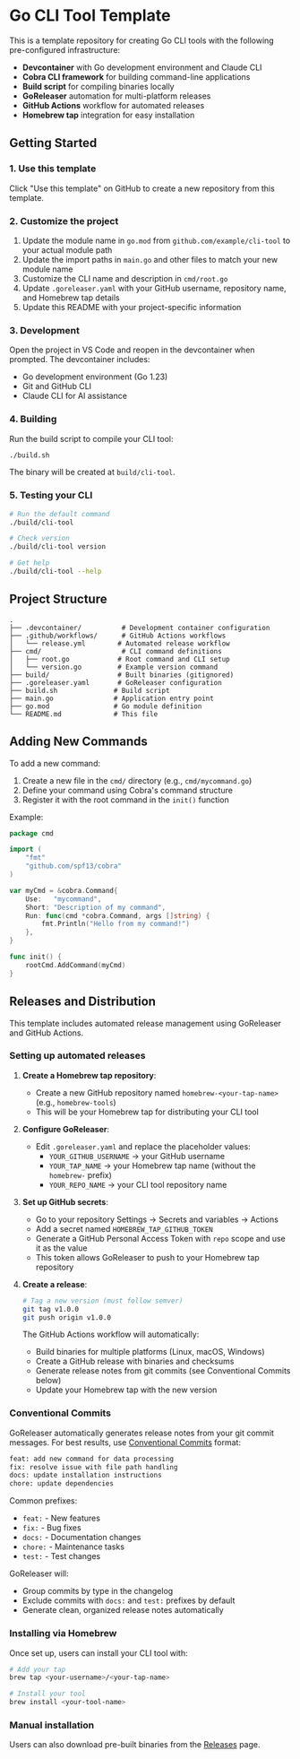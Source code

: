 Go CLI Tool Template
====================

This is a template repository for creating Go CLI tools with the following pre-configured infrastructure:

- **Devcontainer** with Go development environment and Claude CLI
- **Cobra CLI framework** for building command-line applications
- **Build script** for compiling binaries locally
- **GoReleaser** automation for multi-platform releases
- **GitHub Actions** workflow for automated releases
- **Homebrew tap** integration for easy installation

Getting Started
---------------

### 1. Use this template
Click "Use this template" on GitHub to create a new repository from this template.

### 2. Customize the project
1. Update the module name in `go.mod` from `github.com/example/cli-tool` to your actual module path
2. Update the import paths in `main.go` and other files to match your new module name
3. Customize the CLI name and description in `cmd/root.go`
4. Update `.goreleaser.yaml` with your GitHub username, repository name, and Homebrew tap details
5. Update this README with your project-specific information

### 3. Development
Open the project in VS Code and reopen in the devcontainer when prompted. The devcontainer includes:
- Go development environment (Go 1.23)
- Git and GitHub CLI
- Claude CLI for AI assistance

### 4. Building
Run the build script to compile your CLI tool:
```bash
./build.sh
```

The binary will be created at `build/cli-tool`.

### 5. Testing your CLI
```bash
# Run the default command
./build/cli-tool

# Check version
./build/cli-tool version

# Get help
./build/cli-tool --help
```

Project Structure
-----------------

```
.
├── .devcontainer/          # Development container configuration
├── .github/workflows/      # GitHub Actions workflows
│   └── release.yml        # Automated release workflow
├── cmd/                    # CLI command definitions
│   ├── root.go            # Root command and CLI setup
│   └── version.go         # Example version command
├── build/                 # Built binaries (gitignored)
├── .goreleaser.yaml       # GoReleaser configuration
├── build.sh              # Build script
├── main.go               # Application entry point
├── go.mod                # Go module definition
└── README.md             # This file
```

Adding New Commands
-------------------

To add a new command:

1. Create a new file in the `cmd/` directory (e.g., `cmd/mycommand.go`)
2. Define your command using Cobra's command structure
3. Register it with the root command in the `init()` function

Example:
```go
package cmd

import (
    "fmt"
    "github.com/spf13/cobra"
)

var myCmd = &cobra.Command{
    Use:   "mycommand",
    Short: "Description of my command",
    Run: func(cmd *cobra.Command, args []string) {
        fmt.Println("Hello from my command!")
    },
}

func init() {
    rootCmd.AddCommand(myCmd)
}
```

Releases and Distribution
-------------------------

This template includes automated release management using GoReleaser and GitHub Actions.

### Setting up automated releases

1. **Create a Homebrew tap repository**:
   - Create a new GitHub repository named `homebrew-<your-tap-name>` (e.g., `homebrew-tools`)
   - This will be your Homebrew tap for distributing your CLI tool

2. **Configure GoReleaser**:
   - Edit `.goreleaser.yaml` and replace the placeholder values:
     - `YOUR_GITHUB_USERNAME` → your GitHub username
     - `YOUR_TAP_NAME` → your Homebrew tap name (without the `homebrew-` prefix)
     - `YOUR_REPO_NAME` → your CLI tool repository name

3. **Set up GitHub secrets**:
   - Go to your repository Settings → Secrets and variables → Actions
   - Add a secret named `HOMEBREW_TAP_GITHUB_TOKEN`
   - Generate a GitHub Personal Access Token with `repo` scope and use it as the value
   - This token allows GoReleaser to push to your Homebrew tap repository

4. **Create a release**:
   ```bash
   # Tag a new version (must follow semver)
   git tag v1.0.0
   git push origin v1.0.0
   ```

   The GitHub Actions workflow will automatically:
   - Build binaries for multiple platforms (Linux, macOS, Windows)
   - Create a GitHub release with binaries and checksums
   - Generate release notes from git commits (see Conventional Commits below)
   - Update your Homebrew tap with the new version

### Conventional Commits

GoReleaser automatically generates release notes from your git commit messages. For best results, use [Conventional Commits](https://www.conventionalcommits.org/) format:

```bash
feat: add new command for data processing
fix: resolve issue with file path handling
docs: update installation instructions
chore: update dependencies
```

Common prefixes:
- `feat:` - New features
- `fix:` - Bug fixes
- `docs:` - Documentation changes
- `chore:` - Maintenance tasks
- `test:` - Test changes

GoReleaser will:
- Group commits by type in the changelog
- Exclude commits with `docs:` and `test:` prefixes by default
- Generate clean, organized release notes automatically

### Installing via Homebrew

Once set up, users can install your CLI tool with:

```bash
# Add your tap
brew tap <your-username>/<your-tap-name>

# Install your tool
brew install <your-tool-name>
```

### Manual installation

Users can also download pre-built binaries from the [Releases](../../releases) page.
```